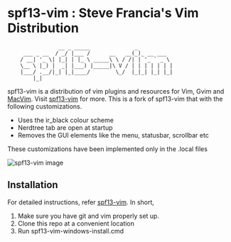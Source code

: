 # spf13-vim : Steve Francia's Vim Distribution

                    __ _ _____              _
         ___ _ __  / _/ |___ /      __   __(_)_ __ ___
        / __| '_ \| |_| | |_ \ _____\ \ / /| | '_ ` _ \
        \__ \ |_) |  _| |___) |_____|\ V / | | | | | | |
        |___/ .__/|_| |_|____/        \_/  |_|_| |_| |_|
            |_|

spf13-vim is a distribution of vim plugins and resources for Vim, Gvim and [MacVim](http://code.google.com/p/macvim/). Visit [spf13-vim](https://github.com/spf13/spf13-vim) for more. This is a fork of spf13-vim that with the following customizations. 

 * Uses the ir_black colour scheme
 * Nerdtree tab are open at startup
 * Removes the GUI elements like the menu, statusbar, scrollbar etc

These customizations have been implemented only in the .local files

![spf13-vim image](https://raw.github.com/pvishal/spf13-vim/3.0/img/spf13-vim-img.png)
 
## Installation

For detailed instructions, refer [spf13-vim](https://github.com/spf13/spf13-vim#installation). In short,

 1. Make sure you have git and vim properly set up.
 2. Clone this repo at a convenient location
 3. Run spf13-vim-windows-install.cmd
 

